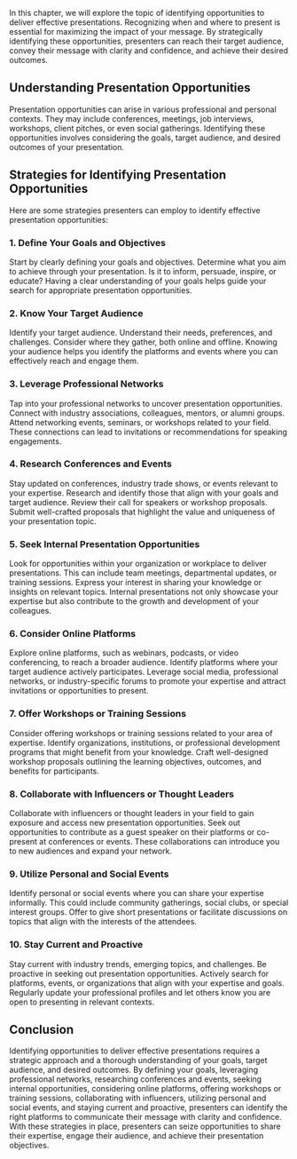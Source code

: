 
In this chapter, we will explore the topic of identifying opportunities to deliver effective presentations. Recognizing when and where to present is essential for maximizing the impact of your message. By strategically identifying these opportunities, presenters can reach their target audience, convey their message with clarity and confidence, and achieve their desired outcomes.

**Understanding Presentation Opportunities**
--------------------------------------------

Presentation opportunities can arise in various professional and personal contexts. They may include conferences, meetings, job interviews, workshops, client pitches, or even social gatherings. Identifying these opportunities involves considering the goals, target audience, and desired outcomes of your presentation.

**Strategies for Identifying Presentation Opportunities**
---------------------------------------------------------

Here are some strategies presenters can employ to identify effective presentation opportunities:

### 1. **Define Your Goals and Objectives**

Start by clearly defining your goals and objectives. Determine what you aim to achieve through your presentation. Is it to inform, persuade, inspire, or educate? Having a clear understanding of your goals helps guide your search for appropriate presentation opportunities.

### 2. **Know Your Target Audience**

Identify your target audience. Understand their needs, preferences, and challenges. Consider where they gather, both online and offline. Knowing your audience helps you identify the platforms and events where you can effectively reach and engage them.

### 3. **Leverage Professional Networks**

Tap into your professional networks to uncover presentation opportunities. Connect with industry associations, colleagues, mentors, or alumni groups. Attend networking events, seminars, or workshops related to your field. These connections can lead to invitations or recommendations for speaking engagements.

### 4. **Research Conferences and Events**

Stay updated on conferences, industry trade shows, or events relevant to your expertise. Research and identify those that align with your goals and target audience. Review their call for speakers or workshop proposals. Submit well-crafted proposals that highlight the value and uniqueness of your presentation topic.

### 5. **Seek Internal Presentation Opportunities**

Look for opportunities within your organization or workplace to deliver presentations. This can include team meetings, departmental updates, or training sessions. Express your interest in sharing your knowledge or insights on relevant topics. Internal presentations not only showcase your expertise but also contribute to the growth and development of your colleagues.

### 6. **Consider Online Platforms**

Explore online platforms, such as webinars, podcasts, or video conferencing, to reach a broader audience. Identify platforms where your target audience actively participates. Leverage social media, professional networks, or industry-specific forums to promote your expertise and attract invitations or opportunities to present.

### 7. **Offer Workshops or Training Sessions**

Consider offering workshops or training sessions related to your area of expertise. Identify organizations, institutions, or professional development programs that might benefit from your knowledge. Craft well-designed workshop proposals outlining the learning objectives, outcomes, and benefits for participants.

### 8. **Collaborate with Influencers or Thought Leaders**

Collaborate with influencers or thought leaders in your field to gain exposure and access new presentation opportunities. Seek out opportunities to contribute as a guest speaker on their platforms or co-present at conferences or events. These collaborations can introduce you to new audiences and expand your network.

### 9. **Utilize Personal and Social Events**

Identify personal or social events where you can share your expertise informally. This could include community gatherings, social clubs, or special interest groups. Offer to give short presentations or facilitate discussions on topics that align with the interests of the attendees.

### 10. **Stay Current and Proactive**

Stay current with industry trends, emerging topics, and challenges. Be proactive in seeking out presentation opportunities. Actively search for platforms, events, or organizations that align with your expertise and goals. Regularly update your professional profiles and let others know you are open to presenting in relevant contexts.

Conclusion
----------

Identifying opportunities to deliver effective presentations requires a strategic approach and a thorough understanding of your goals, target audience, and desired outcomes. By defining your goals, leveraging professional networks, researching conferences and events, seeking internal opportunities, considering online platforms, offering workshops or training sessions, collaborating with influencers, utilizing personal and social events, and staying current and proactive, presenters can identify the right platforms to communicate their message with clarity and confidence. With these strategies in place, presenters can seize opportunities to share their expertise, engage their audience, and achieve their presentation objectives.
